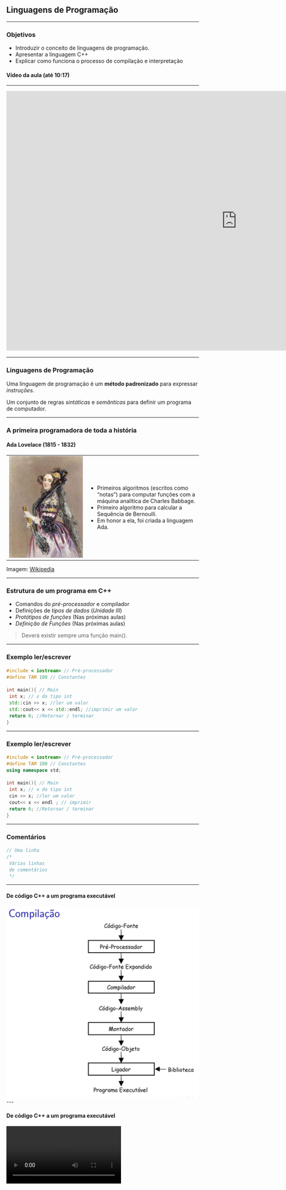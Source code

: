 
## Linguagens de Programação

--- 

### Objetivos

 - Introduzir o conceito de linguagens de programação.
 - Apresentar a linguagem C++
 - Explicar como funciona o processo de compilação e interpretação

 #### Vídeo da aula (até 10:17)
 ---

 <iframe width="1206" height="678" src="https://www.youtube.com/embed/HFO-9gBz5uo?list=PLLjLO9s7KS4UBrOBelz0GyfiFn4CSqquH" frameborder="0" 
     allow="accelerometer; autoplay; encrypted-media; gyroscope; picture-in-picture" allowfullscreen></iframe>

 ---

 ### Linguagens de Programação

Uma linguagem de programação é um __método padronizado__ para expressar *instruções*.  

Um conjunto de regras _sintáticas_ e _semânticas_ para definir  um programa de computador. 

<!-- .element: class="fragment" -->

---

### A primeira programadora de toda a história 

#### Ada Lovelace (1815 - 1832)
<table>
<tr>
    <td><img src="img/Ada_lovelace.jpg" width="700" />
    </td>
    <td><ul>
            <li>Primeiros algoritmos (escritos como “notas”) para computar funções com a máquina analítica de Charles Babbage.</li>
            <li>Primeiro algoritmo para calcular a Sequência de Bernoulli.</li>
            <li>Em honor a ela, foi criada a linguagem Ada.</li>
        </ul></td>
</tr>
</table>
Imagem: <a href="https://en.wikipedia.org/wiki/Ada_Lovelace">Wikipedia</a>

---

### Estrutura de um  programa em C++
 - Comandos do _pré-processador_ e compilador
 - Definições de _tipos de dados_ (*Unidade III*)
 - _Protótipos de funções_ (Nas próximas aulas)
 - _Definição de Funções_ (Nas próximas aulas) 

 > Deverá existir sempre uma função main(). 

---

### Exemplo ler/escrever

```cpp
#include < iostream> // Pré-processador
#define TAM 100 // Constantes

int main(){ // Main
 int x; // x do tipo int
 std::cin >> x; //ler um valor
 std::cout<< x << std::endl; //imprimir um valor
 return 0; //Retornar / terminar
}
```

---

### Exemplo ler/escrever

```cpp
#include < iostream> // Pré-processador
#define TAM 100 // Constantes
using namespace std;

int main(){ // Main
 int x; // x do tipo int
 cin >> x; //ler um valor
 cout<< x << endl ; // imprimir
 return 0; //Retornar / terminar
}
```

---

### Comentários 
```cpp
// Uma linha
/*
 Várias linhas 
 de comentários
 */
```

--- 

#### De código C++ a um programa executável
<img src="./img/compilar.png" width=600/>
--- 

#### De código C++ a um programa executável
<video data-autoplay src="./img/compilar.mp4"></video>

